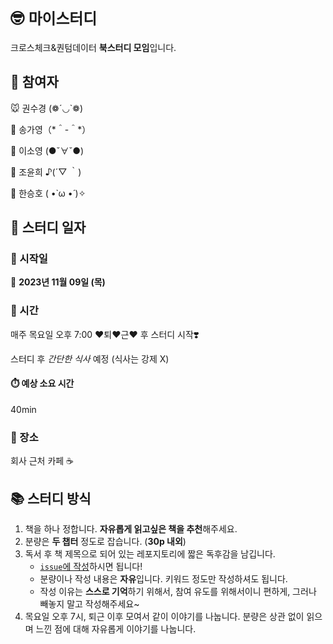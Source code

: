 # 🤓 `마이스터디`

크로스체크&퀀텀데이터 **북스터디 모임**입니다.

## 🙋 참여자

🐭 권수경 (❁´◡`❁)

🐴 송가영（$*$＾-＾$*$）

🐲 이소영 (●ˇ∀ˇ●)

🐷 조윤희 ♪(´▽ ｀)

🐶 한승호 ( •̀ ω •́ )✧

## 📆 스터디 일자

### 📍 시작일

🎉 **2023년 11월 09일 (목)**

### 📍 시간

매주 목요일 오후 7:00 ♥️퇴♥️근♥️ 후 스터디 시작❣️

스터디 후 _간단한 식사_ 예정 (식사는 강제 X)

#### ⏱️ 예상 소요 시간

40min

### 📍 장소

회사 근처 카페 ☕

## 📚 스터디 방식

1. 책을 하나 정합니다. **자유롭게 읽고싶은 책을 추천**해주세요.
2. 분량은 **두 챕터** 정도로 잡습니다. (**30p 내외**)
3. 독서 후 책 제목으로 되어 있는 레포지토리에 짧은 독후감을 남깁니다.
   -  <u>`issue`에 작성</u>하시면 됩니다!
   -  분량이나 작성 내용은 **자유**입니다. 키워드 정도만 작성하셔도 됩니다.
   -  작성 이유는 **스스로 기억**하기 위해서, 참여 유도를 위해서이니 편하게, 그러나 빼놓지 말고 작성해주세요~
4. 목요일 오후 7시, 퇴근 이후 모여서 같이 이야기를 나눕니다. 분량은 상관 없이 읽으며 느낀 점에 대해 자유롭게 이야기를 나눕니다.

